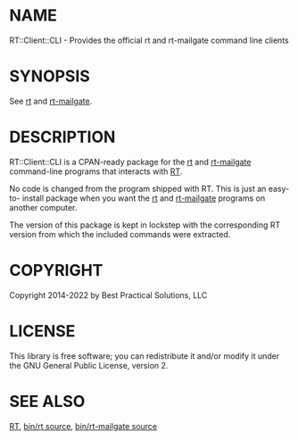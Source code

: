 # NAME

RT::Client::CLI - Provides the official rt and rt-mailgate command line clients

# SYNOPSIS

See [rt](https://metacpan.org/pod/rt) and [rt-mailgate](https://metacpan.org/pod/rt-mailgate).

# DESCRIPTION

RT::Client::CLI is a CPAN-ready package for the [rt](https://metacpan.org/pod/rt) and [rt-mailgate](https://metacpan.org/pod/rt-mailgate)
command-line programs that interacts with [RT](https://bestpractical.com/rt).

No code is changed from the program shipped with RT.  This is just an easy-to-
install package when you want the [rt](https://metacpan.org/pod/rt) and [rt-mailgate](https://metacpan.org/pod/rt-mailgate) programs on another
computer.

The version of this package is kept in lockstep with the corresponding RT
version from which the included commands were extracted.

# COPYRIGHT

Copyright 2014-2022 by Best Practical Solutions, LLC

# LICENSE

This library is free software; you can redistribute it and/or modify it
under the GNU General Public License, version 2.

# SEE ALSO

[RT](https://bestpractical.com/rt),
[bin/rt source](https://github.com/bestpractical/rt/blob/stable/bin/rt.in),
[bin/rt-mailgate source](https://github.com/bestpractical/rt/blob/stable/bin/rt-mailgate.in)
